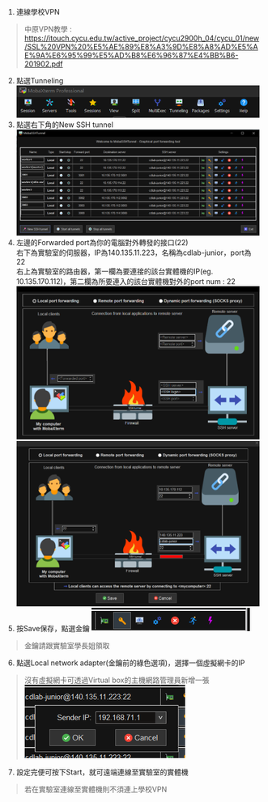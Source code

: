 1. 連線學校VPN
> 中原VPN教學 :   
> https://itouch.cycu.edu.tw/active_project/cycu2900h_04/cycu_01/new/SSL%20VPN%20%E5%AE%89%E8%A3%9D%E8%A8%AD%E5%AE%9A%E6%95%99%E5%AD%B8%E6%96%87%E4%BB%B6-201902.pdf
2. 點選Tunneling
![image](https://github.com/jai-9110/Harmonia-DFL/blob/6d873a7046ea9ac211290a73b6d675d2151a2ac1/picture/Tunneling.png)
3. 點選右下角的New SSH tunnel
![image](https://github.com/jai-9110/Harmonia-DFL/blob/c3a36d240ee2fac43ae49ea29de93e536f2502c9/picture/NEW_SSH_Tunnel.png)
4. 左邊的Forwarded port為你的電腦對外轉發的接口(22)  
右下為實驗室的伺服器，IP為140.135.11.223，名稱為cdlab-junior，port為22  
右上為實驗室的路由器，第一欄為要連接的該台實體機的IP(eg. 10.135.170.112)，第二欄為所要連入的該台實體機對外的port num : 22
![image](https://github.com/jai-9110/Harmonia-DFL/blob/af3b57f177f230b9b7ee4c0d73cd2b8b7da18d63/picture/SSH_Tunnel-1.png)
![image](https://github.com/jai-9110/Harmonia-DFL/blob/e2536eacc805f4a3c47a77284e583229bcfcd6cc/picture/SSH_Tunnel-2.png)
5. 按Save保存，點選金鑰
![image](https://github.com/jai-9110/Harmonia-DFL/blob/e2dcdc42937285e9ba5eb4e7872e0323796fcf59/picture/key.png)
> 金鑰請跟實驗室學長姐領取  
6. 點選Local network adapter(金鑰前的綠色選項)，選擇一個虛擬網卡的IP
> 沒有虛擬網卡可透過Virtual box的主機網路管理員新增一張  
![image](https://github.com/jai-9110/Harmonia-DFL/blob/9acdcda48523064f5f647adccbceaee5abba1e6d/picture/Local_network_adapter.png)
7. 設定完便可按下Start，就可遠端連線至實驗室的實體機
> 若在實驗室連線至實體機則不須連上學校VPN  
